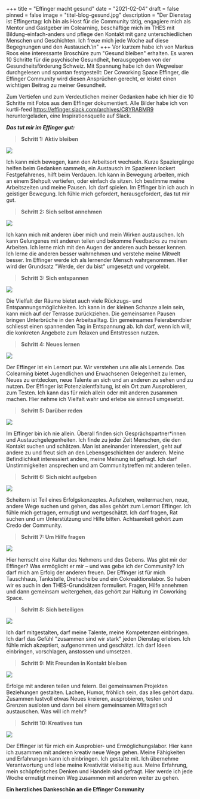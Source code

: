 +++
title = "Effinger macht gesund"
date = "2021-02-04"
draft = false
pinned = false
image = "titel-blog-gesund.jpg"
description = "Der Dienstag ist Effingertag: Ich bin als Host für die Community tätig, engagiere mich als Mentor und Gastgeber im Colearning, beschäftige mich im THES mit Bildung-einfach-anders und pflege den Kontakt mit ganz unterschiedlichen Menschen und Geschichten. Ich freue mich jede Woche auf diese Begegnungen und den Austausch.\n"
+++
Vor kurzem habe ich von Markus Roos eine interessante Broschüre zum "Gesund bleiben" erhalten. Es waren 10 Schritte für die psychische Gesundheit, herausgegeben von der Gesundheitsförderung Schweiz. Mit Spannung habe ich den Wegweiser durchgelesen und spontan festgestellt: Der Coworking Space Effinger, die Effinger Community wird diesen Ansprüchen gerecht, er leistet einen wichtigen Beitrag zu meiner Gesundheit.

Zum Vertiefen und zum Verdeutlichen meiner Gedanken habe ich hier die 10 Schritte mit Fotos aus dem Effinger dokumentiert. Alle Bilder habe ich von kurtli-feed <https://effinger.slack.com/archives/C8YRABMR9> heruntergeladen, eine Inspirationsquelle auf Slack.

***Das tut mir im Effinger gut:***

> **Schritt 1: Aktiv bleiben**

![](folie1.jpg)

Ich kann mich bewegen, kann den Arbeitsort wechseln. Kurze Spaziergänge helfen beim Gedanken sammeln, ein Austausch im Spazieren lockert Festgefahrenes, hilft beim Verdauen. Ich kann in Bewegung arbeiten, mich an einem Stehpult vertiefen, oder einfach da sitzen. Ich bestimme meine Arbeitszeiten und meine Pausen. Ich darf spielen. Im Effinger bin ich auch in geistiger Bewegung. Ich fühle mich gefordert, herausgefordert, das tut mir gut.

> **Schritt 2: Sich selbst annehmen**

![](folie8.jpg)

Ich kann mich mit anderen über mich und mein Wirken austauschen. Ich kann Gelungenes mit anderen teilen und bekomme Feedbacks zu meinen Arbeiten. Ich lerne mich mit den Augen der anderen auch besser kennen. Ich lerne die anderen besser wahrnehmen und verstehe meine Mitwelt besser. Im Effinger werde ich als lernender Mensch wahrgenommen. Hier wird der Grundsatz "Werde, der du bist" umgesetzt und vorgelebt.

> **Schritt 3: Sich entspannen**

![](folie10.jpg)

Die Vielfalt der Räume bietet auch viele Rückzugs- und Entspannungsmöglichkeiten. Ich kann in der kleinen Schanze allein sein, kann mich auf der Terrasse zurückziehen. Die gemeinsamen Pausen bringen Unterbrüche in den Arbeitsalltag. Ein gemeinsames Feierabendbier schliesst einen spannenden Tag in Entspannung ab. Ich darf, wenn ich will, die konkreten Angebote zum Relaxen und Entstressen nutzen.

> **Schritt 4: Neues lernen**

![](folie5.jpg)

Der Effinger ist ein Lernort pur. Wir verstehen uns alle als Lernende. Das Colearning bietet Jugendlichen und Erwachsenen Gelegenheit zu lernen, Neues zu entdecken, neue Talente an sich und an anderen zu sehen und zu nutzen. Der Effinger ist Potenzialentfaltung, ist ein Ort zum Ausprobieren, zum Testen. Ich kann das für mich allein oder mit anderen zusammen machen. Hier nehme ich Vielfalt wahr und erlebe sie sinnvoll umgesetzt.

> **Schritt 5: Darüber reden**

![](folie2.jpg)

Im Effinger bin ich nie allein. Überall finden sich Gesprächspartner*innen und Austauchgelegenheiten. Ich finde zu jeder Zeit Menschen, die den Kontakt suchen und schätzen. Man ist aneinander interessiert, geht auf andere zu und freut sich an den Lebensgeschichten der anderen. Meine Befindlichkeit interessiert andere, meine Meinung ist gefragt. Ich darf Unstimmigkeiten ansprechen und am Communitytreffen mit anderen teilen.

> **Schritt 6: Sich nicht aufgeben**

![](folie4.jpg)

Scheitern ist Teil eines Erfolgskonzeptes. Aufstehen, weitermachen, neue, andere Wege suchen und gehen, das alles gehört zum Lernort Effinger. Ich fühle mich getragen, ermutigt und wertgeschätzt. Ich darf fragen, Rat suchen und um Unterstützung und Hilfe bitten. Achtsamkeit gehört zum Credo der Community.

> **Schritt 7: Um Hilfe fragen** 

![](folie11.jpg)

Hier herrscht eine Kultur des Nehmens und des Gebens. Was gibt mir der Effinger? Was ermöglicht er mir – und was gebe ich der Community? Ich darf mich am Erfolg der anderen freuen. Der Effinger ist für mich Tauschhaus, Tankstelle, Drehscheibe und ein Cokreaktionslabor. So haben wir es auch in den THES-Grundsätzen formuliert. Fragen, Hilfe annehmen und dann gemeinsam weitergehen, das gehört zur Haltung im Coworking Space.

> **Schritt 8: Sich beteiligen** 

![](folie3.jpg)

Ich darf mitgestalten, darf meine Talente, meine Kompetenzen einbringen. Ich darf das Gefühl "zusammen sind wir stark" jeden Dienstag erleben. Ich fühle mich akzeptiert, aufgenommen und geschätzt. Ich darf Ideen einbringen, vorschlagen, anstossen und umsetzen.

> **Schritt 9: Mit Freunden in Kontakt bleiben**

![](folie6.jpg)

Erfolge mit anderen teilen und feiern. Bei gemeinsamen Projekten Beziehungen gestalten. Lachen, Humor, fröhlich sein, das alles gehört dazu. Zusammen lustvoll etwas Neues kreieren, ausprobieren, testen und Grenzen ausloten und dann bei einem gemeinsamen Mittagstisch austauschen. Was will ich mehr?

> **Schritt 10: Kreatives tun**

![](folie7.jpg)

Der Effinger ist für mich ein Ausprobier- und Ermöglichungslabor. Hier kann ich zusammen mit anderen kreativ neue Wege gehen. Meine Fähigkeiten und Erfahrungen kann ich einbringen. Ich gestalte mit. Ich übernehme Verantwortung und lebe meine Kreativität vielseitig aus. Meine Erfahrung, mein schöpferisches Denken und Handeln sind gefragt. Hier werde ich jede Woche ermutigt meinen Weg zusammen mit anderen weiter zu gehen.

**Ein herzliches Dankeschön an die Effinger Community**